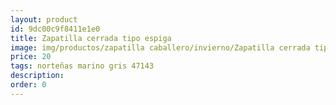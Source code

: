```yaml
---
layout: product
id: 9dc00c9f8411e1e0
title: Zapatilla cerrada tipo espiga
image: img/productos/zapatilla caballero/invierno/Zapatilla cerrada tipo espiga=20=norteñas marino gris 47143.webp
price: 20
tags: norteñas marino gris 47143
description: 
order: 0
---
```

